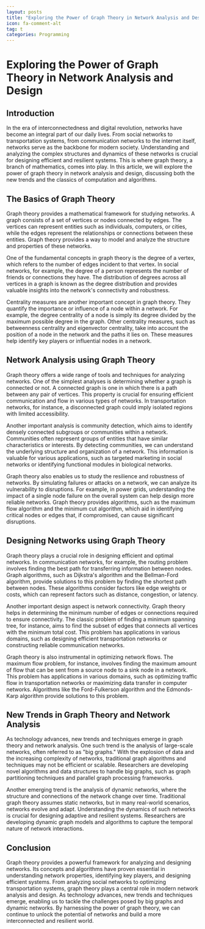 ```yaml
---
layout: posts
title: "Exploring the Power of Graph Theory in Network Analysis and Design"
icon: fa-comment-alt
tag: t    
categories: Programming
---
```



# Exploring the Power of Graph Theory in Network Analysis and Design

## Introduction

In the era of interconnectedness and digital revolution, networks have become an integral part of our daily lives. From social networks to transportation systems, from communication networks to the internet itself, networks serve as the backbone for modern society. Understanding and analyzing the complex structures and dynamics of these networks is crucial for designing efficient and resilient systems. This is where graph theory, a branch of mathematics, comes into play. In this article, we will explore the power of graph theory in network analysis and design, discussing both the new trends and the classics of computation and algorithms.

## The Basics of Graph Theory

Graph theory provides a mathematical framework for studying networks. A graph consists of a set of vertices or nodes connected by edges. The vertices can represent entities such as individuals, computers, or cities, while the edges represent the relationships or connections between these entities. Graph theory provides a way to model and analyze the structure and properties of these networks.

One of the fundamental concepts in graph theory is the degree of a vertex, which refers to the number of edges incident to that vertex. In social networks, for example, the degree of a person represents the number of friends or connections they have. The distribution of degrees across all vertices in a graph is known as the degree distribution and provides valuable insights into the network's connectivity and robustness.

Centrality measures are another important concept in graph theory. They quantify the importance or influence of a node within a network. For example, the degree centrality of a node is simply its degree divided by the maximum possible degree in the graph. Other centrality measures, such as betweenness centrality and eigenvector centrality, take into account the position of a node in the network and the paths it lies on. These measures help identify key players or influential nodes in a network.

## Network Analysis using Graph Theory

Graph theory offers a wide range of tools and techniques for analyzing networks. One of the simplest analyses is determining whether a graph is connected or not. A connected graph is one in which there is a path between any pair of vertices. This property is crucial for ensuring efficient communication and flow in various types of networks. In transportation networks, for instance, a disconnected graph could imply isolated regions with limited accessibility.

Another important analysis is community detection, which aims to identify densely connected subgroups or communities within a network. Communities often represent groups of entities that have similar characteristics or interests. By detecting communities, we can understand the underlying structure and organization of a network. This information is valuable for various applications, such as targeted marketing in social networks or identifying functional modules in biological networks.

Graph theory also enables us to study the resilience and robustness of networks. By simulating failures or attacks on a network, we can analyze its vulnerability to disruptions. For example, in power grids, understanding the impact of a single node failure on the overall system can help design more reliable networks. Graph theory provides algorithms, such as the maximum flow algorithm and the minimum cut algorithm, which aid in identifying critical nodes or edges that, if compromised, can cause significant disruptions.

## Designing Networks using Graph Theory

Graph theory plays a crucial role in designing efficient and optimal networks. In communication networks, for example, the routing problem involves finding the best path for transferring information between nodes. Graph algorithms, such as Dijkstra's algorithm and the Bellman-Ford algorithm, provide solutions to this problem by finding the shortest path between nodes. These algorithms consider factors like edge weights or costs, which can represent factors such as distance, congestion, or latency.

Another important design aspect is network connectivity. Graph theory helps in determining the minimum number of edges or connections required to ensure connectivity. The classic problem of finding a minimum spanning tree, for instance, aims to find the subset of edges that connects all vertices with the minimum total cost. This problem has applications in various domains, such as designing efficient transportation networks or constructing reliable communication networks.

Graph theory is also instrumental in optimizing network flows. The maximum flow problem, for instance, involves finding the maximum amount of flow that can be sent from a source node to a sink node in a network. This problem has applications in various domains, such as optimizing traffic flow in transportation networks or maximizing data transfer in computer networks. Algorithms like the Ford-Fulkerson algorithm and the Edmonds-Karp algorithm provide solutions to this problem.

## New Trends in Graph Theory and Network Analysis

As technology advances, new trends and techniques emerge in graph theory and network analysis. One such trend is the analysis of large-scale networks, often referred to as "big graphs." With the explosion of data and the increasing complexity of networks, traditional graph algorithms and techniques may not be efficient or scalable. Researchers are developing novel algorithms and data structures to handle big graphs, such as graph partitioning techniques and parallel graph processing frameworks.

Another emerging trend is the analysis of dynamic networks, where the structure and connections of the network change over time. Traditional graph theory assumes static networks, but in many real-world scenarios, networks evolve and adapt. Understanding the dynamics of such networks is crucial for designing adaptive and resilient systems. Researchers are developing dynamic graph models and algorithms to capture the temporal nature of network interactions.

## Conclusion

Graph theory provides a powerful framework for analyzing and designing networks. Its concepts and algorithms have proven essential in understanding network properties, identifying key players, and designing efficient systems. From analyzing social networks to optimizing transportation systems, graph theory plays a central role in modern network analysis and design. As technology advances, new trends and techniques emerge, enabling us to tackle the challenges posed by big graphs and dynamic networks. By harnessing the power of graph theory, we can continue to unlock the potential of networks and build a more interconnected and resilient world.